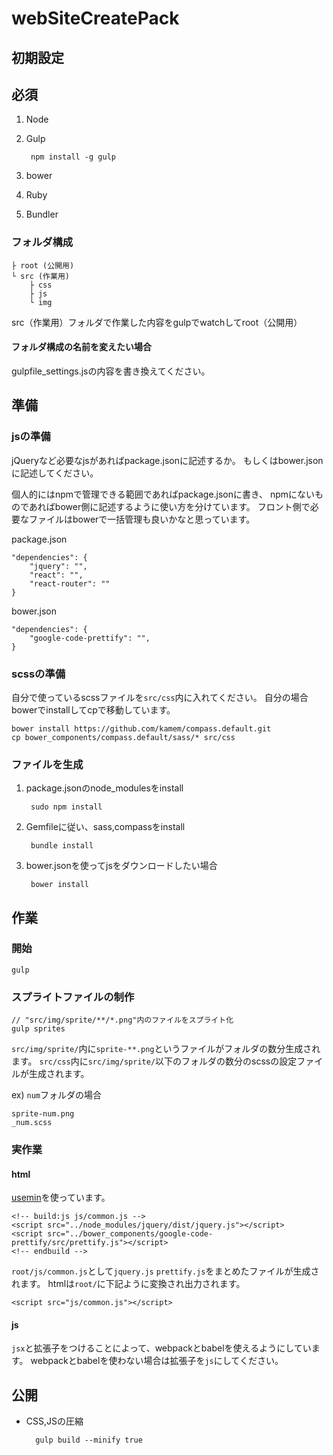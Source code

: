 # webSiteCreatePack

## 初期設定

## 必須
1. Node
2. Gulp

		npm install -g gulp
3. bower
4. Ruby
5. Bundler

### フォルダ構成

	├ root (公開用)
	└ src (作業用)
		├ css
		├ js
		└ img

src（作業用）フォルダで作業した内容をgulpでwatchしてroot（公開用）

#### フォルダ構成の名前を変えたい場合
gulpfile_settings.jsの内容を書き換えてください。

## 準備

### jsの準備
jQueryなど必要なjsがあればpackage.jsonに記述するか。
もしくはbower.jsonに記述してください。

個人的にはnpmで管理できる範囲であればpackage.jsonに書き、
npmにないものであればbower側に記述するように使い方を分けています。
フロント側で必要なファイルはbowerで一括管理も良いかなと思っています。

package.json

	"dependencies": {
		"jquery": "",
		"react": "",
		"react-router": ""
	}

bower.json

	"dependencies": {
		"google-code-prettify": "",
	}
	
### scssの準備
自分で使っているscssファイルを`src/css`内に入れてください。
自分の場合bowerでinstallしてcpで移動しています。

	bower install https://github.com/kamem/compass.default.git
	cp bower_components/compass.default/sass/* src/css

### ファイルを生成

1. package.jsonのnode_modulesをinstall

		sudo npm install

2. Gemfileに従い、sass,compassをinstall

		bundle install

3. bower.jsonを使ってjsをダウンロードしたい場合

		bower install

## 作業
### 開始
	gulp

### スプライトファイルの制作
	// "src/img/sprite/**/*.png"内のファイルをスプライト化
	gulp sprites
	
`src/img/sprite/`内に`sprite-**.png`というファイルがフォルダの数分生成されます。
`src/css`内に`src/img/sprite/`以下のフォルダの数分のscssの設定ファイルが生成されます。

ex) `num`フォルダの場合

	sprite-num.png
	_num.scss

### 実作業

#### html

[usemin](https://www.npmjs.com/package/gulp-usemin)を使っています。

	<!-- build:js js/common.js -->
	<script src="../node_modules/jquery/dist/jquery.js"></script>
	<script src="../bower_components/google-code-prettify/src/prettify.js"></script>
	<!-- endbuild -->
	
`root/js/common.js`として`jquery.js` `prettify.js`をまとめたファイルが生成されます。
htmlは`root/`に下記ように変換され出力されます。

	<script src="js/common.js"></script>
	

#### js
`jsx`と拡張子をつけることによって、webpackとbabelを使えるようにしています。
webpackとbabelを使わない場合は拡張子を`js`にしてください。


## 公開
* CSS,JSの圧縮

		gulp build --minify true


